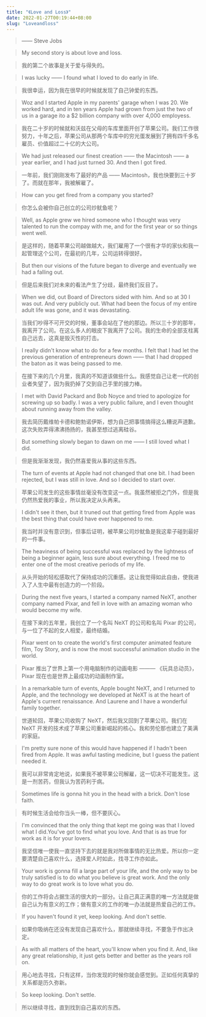 ```yaml
---
title: "《Love and Loss》"
date: 2022-01-27T00:19:44+08:00
slug: "Loveandloss"
---
```


> —— Steve Jobs

> My second story is about love and loss.

> 我的第二个故事是关于爱与得失的。

> I was lucky —— I found what I loved to do early in life.

> 我很幸运，因为我在很早的时候就发现了自己钟爱的东西。

> Woz and I started Apple in my parents' garage when I was 20. We worked hard, and in ten years Apple had grown from just the two of us in a garage ito a $2 billion company with over 4,000 employess.

> 我在二十岁的时候就和沃兹在父母的车库里面开创了苹果公司。我们工作很努力，十年之后，苹果公司从那两个车库中的穷光蛋发展到了拥有四千多名雇员、价值超过二十亿的大公司。

> We had just released our finest creation —— the Macintosh —— a year earlier, and I had just turned 30. And then I got fired.

> 一年前，我们刚刚发布了最好的产品 —— Macintosh，我也快要到三十岁了。而就在那年，我被解雇了。

> How can you get fired from a company you started?

> 你怎么会被你自己创立的公司炒鱿鱼呢？

> Well, as Apple grew we hired someone who I thought was very talented to run the compay with me, and for the first year or so things went well.

> 是这样的，随着苹果公司越做越大，我们雇用了一个很有才华的家伙和我一起管理这个公司，在最初的几年，公司运转得很好。

> But then our visions of the future began to diverge and eventually we had a falling out.

> 但是后来我们对未来的看法产生了分歧，最终我们反目了。

> When we did, out Board of Directors sided with him. And so at 30 I was out. And very publicly out. What had been the focus of my entire adult life was gone, and it was devastating.

> 当我们吵得不可开交的时候，董事会站在了他的那边。所以三十岁的那年，我离开了公司。在这么多人的眼皮下我离开了公司。我的生命的全部支柱离自己远去，这真是毁灭性的打击。

> I really didn't know what to do for a few months. I felt that I had let the previous generation of entrepreneurs down —— that I had dropped the baton as it was being passed to me.

> 在接下来的几个月里，我真的不知道该做些什么。我感觉自己让老一代的创业者失望了，因为我扔掉了交到自己手里的接力棒。

> I met with David Packard and Bob Noyce and tried to apologize for screwing up so badly. I was a very public failure, and I even thought about running away from the valley.

> 我去简历戴维帕卡德和鲍勃诺伊斯，想为自己把事情搞得这么糟说声道歉。这次失败弄得沸沸扬扬的，我甚至想过逃离硅谷。

> But something slowly began to dawn on me —— I still loved what I did.

> 但是我渐渐发现，我仍然喜爱我从事的这些东西。

> The turn of events at Apple had not changed that one bit. I had been rejected, but I was still in love. And so I decided to start over.

> 苹果公司发生的这些事情丝毫没有改变这一点。我虽然被拒之门外，但是我仍然热爱我的事业，所以我决定从头再来。

> I didn't see it then, but it truned out that getting fired from Apple was the best thing that could have ever happened to me.

> 我当时并没有意识到，但事后证明，被苹果公司炒鱿鱼是我这辈子碰到最好的一件事。

> The heaviness of being successful was replaced by the lightness of being a beginner again, less sure about everything. I freed me to enter one of the most creative periods of my life.

> 从头开始的轻松感取代了保持成功的沉重感。这让我觉得如此自由，使我进入了人生中最有创造力的一个阶段。

> During the next five years, I started a company named NeXT, another company named Pixar, and fell in love with an amazing woman who would become my wife.

> 在接下来的五年里，我创立了一个名叫 NeXT 的公司和名叫 Pixar 的公司，与一位了不起的女人相爱，最终结婚。

> Pixar went on to create the world's first computer animated feature film, Toy Story, and is now the most successful animation studio in the world.

> Pixar 推出了世界上第一个用电脑制作的动画电影 ——— 《玩具总动员》，Pixar 现在也是世界上最成功的动画制作室。

> In a remarkable turn of events, Apple bought NeXT, and I returned to Apple, and the technology we developed at NeXT is at the heart of Apple's current renaissance. And Laurene and I have a wonderful family together.

> 世道轮回，苹果公司收购了 NeXT，然后我又回到了苹果公司。我们在 NeXT 开发的技术成了苹果公司重新崛起的核心。我和劳伦那也建立了美满的家庭。

> I'm pretty sure none of this would have happened if I hadn't been fired from Apple. It was awful tasting medicine, but I guess the patient needed it.

> 我可以非常肯定地说，如果我不被苹果公司解雇，这一切决不可能发生。这是一剂苦药，但我认为苦药利于病。

> Sometimes life is gonna hit you in the head with a brick. Don't lose faith.

> 有时候生活会给你当头一棒，但不要灰心。

> I'm convinced that the only thing that kept me going was that I loved what I did.You've got to find what you love. And that is as true for work as it is for your lovers.

> 我坚信唯一使我一直坚持下去的就是我对所做事情的无比热爱。所以你一定要清楚自己喜欢什么，选择爱人时如此，找寻工作亦如此。

> Your work is gonna fill a large part of your life, and the only way to be truly satisfied is to do what you believe is great work. And the only way to do great work is to love what you do.

> 你的工作将会占据生活的很大的一部分。让自己真正满意的唯一方法就是做自己认为有意义的工作；做有意义的工作的唯一办法就是热爱自己的工作。

> If you haven't found it yet, keep looking. And don't settle.

> 如果你吸纳在还没有发现自己喜欢什么，那就继续寻找，不要急于作出决定。

> As with all matters of the heart, you'll know when you find it. And, like any great relationship, it just gets better and better as the years roll on.

> 用心地去寻找，只有这样，当你发现的时候你就会感觉到。正如任何真挚的关系都是历久弥新。

> So keep looking. Don't settle.

> 所以继续寻找，直到找到自己喜欢的东西。